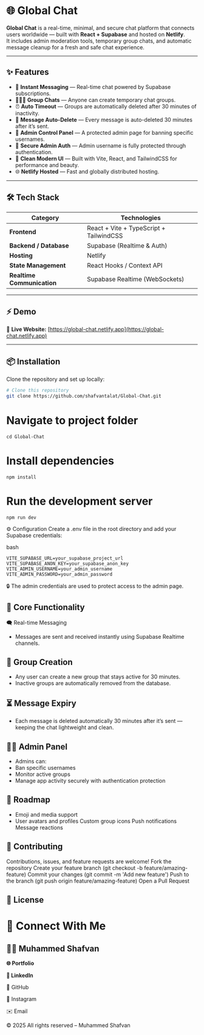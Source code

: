 # 🌐 Global Chat

**Global Chat** is a real-time, minimal, and secure chat platform that connects users worldwide — built with **React + Supabase** and hosted on **Netlify**.  
It includes admin moderation tools, temporary group chats, and automatic message cleanup for a fresh and safe chat experience.

---

## ✨ Features

- 💬 **Instant Messaging** — Real-time chat powered by Supabase subscriptions.  
- 🧑‍🤝‍🧑 **Group Chats** — Anyone can create temporary chat groups.  
- ⏰ **Auto Timeout** — Groups are automatically deleted after 30 minutes of inactivity.  
- 🧹 **Message Auto-Delete** — Every message is auto-deleted 30 minutes after it’s sent.  
- 🔑 **Admin Control Panel** — A protected admin page for banning specific usernames.  
- 🚫 **Secure Admin Auth** — Admin username is fully protected through authentication.  
- 🎨 **Clean Modern UI** — Built with Vite, React, and TailwindCSS for performance and beauty.  
- 🌐 **Netlify Hosted** — Fast and globally distributed hosting.

---

## 🛠️ Tech Stack

| Category | Technologies |
|-----------|--------------|
| **Frontend** | React + Vite + TypeScript + TailwindCSS |
| **Backend / Database** | Supabase (Realtime & Auth) |
| **Hosting** | Netlify |
| **State Management** | React Hooks / Context API |
| **Realtime Communication** | Supabase Realtime (WebSockets) |

---

## ⚡ Demo

🔗 **Live Website:** [https://global-chat.netlify.app](https://global-chat.netlify.app)  

---

## 📦 Installation

Clone the repository and set up locally:

```bash
# Clone this repository
git clone https://github.com/shafvantalat/Global-Chat.git
```

# Navigate to project folder
```
cd Global-Chat
```

# Install dependencies
```
npm install
```

# Run the development server
```
npm run dev
```
⚙️ Configuration
Create a .env file in the root directory and add your Supabase credentials:

bash
```
VITE_SUPABASE_URL=your_supabase_project_url
VITE_SUPABASE_ANON_KEY=your_supabase_anon_key
VITE_ADMIN_USERNAME=your_admin_username
VITE_ADMIN_PASSWORD=your_admin_password
```
🔒 The admin credentials are used to protect access to the admin page.

## 🧠 Core Functionality
🗨️ Real-time Messaging
- Messages are sent and received instantly using Supabase Realtime channels.

 ## 👥 Group Creation
- Any user can create a new group that stays active for 30 minutes.
- Inactive groups are automatically removed from the database.

## ⏳ Message Expiry
- Each message is deleted automatically 30 minutes after it’s sent — keeping the chat lightweight and clean.

## 🧑‍💼 Admin Panel
- Admins can:
- Ban specific usernames
- Monitor active groups
- Manage app activity securely with authentication protection

## 🚧 Roadmap
 - Emoji and media support
 - User avatars and profiles
 Custom group icons
 Push notifications
 Message reactions

## 🤝 Contributing
Contributions, issues, and feature requests are welcome!
Fork the repository
Create your feature branch (git checkout -b feature/amazing-feature)
Commit your changes (git commit -m 'Add new feature')
Push to the branch (git push origin feature/amazing-feature)
Open a Pull Request

## 🧾 License


# 💬 Connect With Me
## 👨‍💻 Muhammed Shafvan

**🌐 Portfolio**

**💼 LinkedIn**

🐙 GitHub

📸 Instagram

✉️ Email

© 2025 All rights reserved – Muhammed Shafvan
